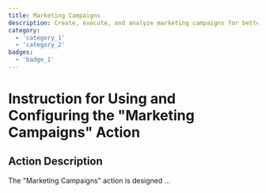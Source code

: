 ```yaml
---
title: Marketing Campaigns
description: Create, execute, and analyze marketing campaigns for better ROI.
category: 
  - 'category_1'
  - 'category_2'
badges: 
  - 'badge_1'
---
```

# Instruction for Using and Configuring the "Marketing Campaigns" Action

## Action Description

The "Marketing Campaigns" action is designed ...
